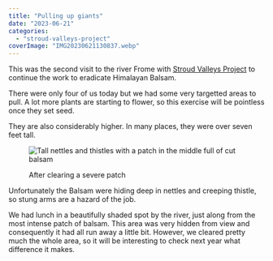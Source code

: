```yaml
---
title: "Pulling up giants"
date: "2023-06-21"
categories: 
  - "stroud-valleys-project"
coverImage: "IMG20230621130837.webp"
---
```


This was the second visit to the river Frome with [Stroud Valleys Project](https://www.stroudvalleysproject.org/) to continue the work to eradicate Himalayan Balsam.

There were only four of us today but we had some very targetted areas to pull. A lot more plants are starting to flower, so this exercise will be pointless once they set seed.

They are also considerably higher. In many places, they were over seven feet tall.

<figure>

![Tall nettles and thistles with a patch in the middle full of cut balsam](images/IMG20230621121125-1024x768.webp)

<figcaption>

After clearing a severe patch

</figcaption>

</figure>

Unfortunately the Balsam were hiding deep in nettles and creeping thistle, so stung arms are a hazard of the job.

We had lunch in a beautifully shaded spot by the river, just along from the most intense patch of balsam. This area was very hidden from view and consequently it had all run away a little bit. However, we cleared pretty much the whole area, so it will be interesting to check next year what difference it makes.
